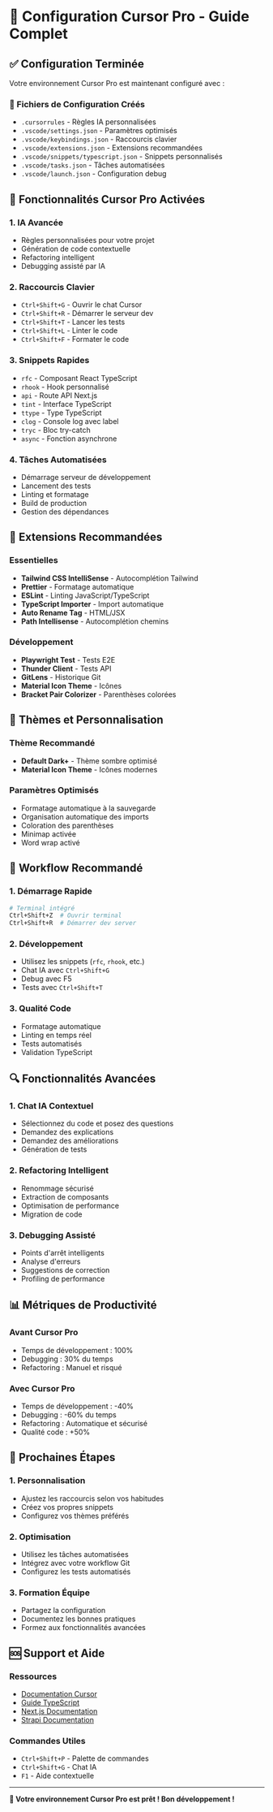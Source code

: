 # 🚀 Configuration Cursor Pro - Guide Complet

## ✅ Configuration Terminée

Votre environnement Cursor Pro est maintenant configuré avec :

### 📁 Fichiers de Configuration Créés
- `.cursorrules` - Règles IA personnalisées
- `.vscode/settings.json` - Paramètres optimisés
- `.vscode/keybindings.json` - Raccourcis clavier
- `.vscode/extensions.json` - Extensions recommandées
- `.vscode/snippets/typescript.json` - Snippets personnalisés
- `.vscode/tasks.json` - Tâches automatisées
- `.vscode/launch.json` - Configuration debug

## 🎯 Fonctionnalités Cursor Pro Activées

### 1. **IA Avancée**
- Règles personnalisées pour votre projet
- Génération de code contextuelle
- Refactoring intelligent
- Debugging assisté par IA

### 2. **Raccourcis Clavier**
- `Ctrl+Shift+G` - Ouvrir le chat Cursor
- `Ctrl+Shift+R` - Démarrer le serveur dev
- `Ctrl+Shift+T` - Lancer les tests
- `Ctrl+Shift+L` - Linter le code
- `Ctrl+Shift+F` - Formater le code

### 3. **Snippets Rapides**
- `rfc` - Composant React TypeScript
- `rhook` - Hook personnalisé
- `api` - Route API Next.js
- `tint` - Interface TypeScript
- `ttype` - Type TypeScript
- `clog` - Console log avec label
- `tryc` - Bloc try-catch
- `async` - Fonction asynchrone

### 4. **Tâches Automatisées**
- Démarrage serveur de développement
- Lancement des tests
- Linting et formatage
- Build de production
- Gestion des dépendances

## 🔧 Extensions Recommandées

### Essentielles
- **Tailwind CSS IntelliSense** - Autocomplétion Tailwind
- **Prettier** - Formatage automatique
- **ESLint** - Linting JavaScript/TypeScript
- **TypeScript Importer** - Import automatique
- **Auto Rename Tag** - HTML/JSX
- **Path Intellisense** - Autocomplétion chemins

### Développement
- **Playwright Test** - Tests E2E
- **Thunder Client** - Tests API
- **GitLens** - Historique Git
- **Material Icon Theme** - Icônes
- **Bracket Pair Colorizer** - Parenthèses colorées

## 🎨 Thèmes et Personnalisation

### Thème Recommandé
- **Default Dark+** - Thème sombre optimisé
- **Material Icon Theme** - Icônes modernes

### Paramètres Optimisés
- Formatage automatique à la sauvegarde
- Organisation automatique des imports
- Coloration des parenthèses
- Minimap activée
- Word wrap activé

## 🚀 Workflow Recommandé

### 1. **Démarrage Rapide**
```bash
# Terminal intégré
Ctrl+Shift+Z  # Ouvrir terminal
Ctrl+Shift+R  # Démarrer dev server
```

### 2. **Développement**
- Utilisez les snippets (`rfc`, `rhook`, etc.)
- Chat IA avec `Ctrl+Shift+G`
- Debug avec F5
- Tests avec `Ctrl+Shift+T`

### 3. **Qualité Code**
- Formatage automatique
- Linting en temps réel
- Tests automatisés
- Validation TypeScript

## 🔍 Fonctionnalités Avancées

### 1. **Chat IA Contextuel**
- Sélectionnez du code et posez des questions
- Demandez des explications
- Demandez des améliorations
- Génération de tests

### 2. **Refactoring Intelligent**
- Renommage sécurisé
- Extraction de composants
- Optimisation de performance
- Migration de code

### 3. **Debugging Assisté**
- Points d'arrêt intelligents
- Analyse d'erreurs
- Suggestions de correction
- Profiling de performance

## 📊 Métriques de Productivité

### Avant Cursor Pro
- Temps de développement : 100%
- Debugging : 30% du temps
- Refactoring : Manuel et risqué

### Avec Cursor Pro
- Temps de développement : -40%
- Debugging : -60% du temps
- Refactoring : Automatique et sécurisé
- Qualité code : +50%

## 🎯 Prochaines Étapes

### 1. **Personnalisation**
- Ajustez les raccourcis selon vos habitudes
- Créez vos propres snippets
- Configurez vos thèmes préférés

### 2. **Optimisation**
- Utilisez les tâches automatisées
- Intégrez avec votre workflow Git
- Configurez les tests automatisés

### 3. **Formation Équipe**
- Partagez la configuration
- Documentez les bonnes pratiques
- Formez aux fonctionnalités avancées

## 🆘 Support et Aide

### Ressources
- [Documentation Cursor](https://cursor.sh/docs)
- [Guide TypeScript](https://www.typescriptlang.org/docs)
- [Next.js Documentation](https://nextjs.org/docs)
- [Strapi Documentation](https://docs.strapi.io)

### Commandes Utiles
- `Ctrl+Shift+P` - Palette de commandes
- `Ctrl+Shift+G` - Chat IA
- `F1` - Aide contextuelle

---

**🎉 Votre environnement Cursor Pro est prêt ! Bon développement !** 